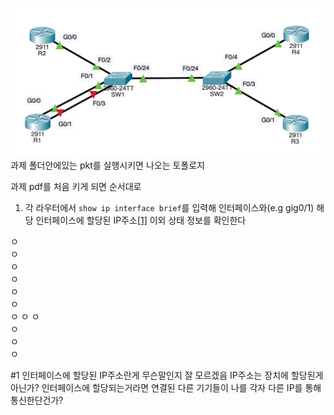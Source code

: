 ![](assg_topology.png)
과제 폴더안에있는 pkt를 실행시키면 나오는 토폴로지

과제 pdf를 처음 키게 되면 순서대로
1. 각 라우터에서 `show ip interface brief`를 입력해 인터페이스와(e.g gig0/1) 해당 인터페이스에 할당된 IP주소[[1]](#1) 이외 상태 정보를 확인한다


ㅇ  
ㅇ  
ㅇ  
ㅇ  
ㅇ  
ㅇ  
ㅇ  ㅇ 
ㅇ  
ㅇ  
ㅇ  
ㅇ  


#1
인터페이스에 할당된 IP주소란게 무슨말인지 잘 모르겠음 IP주소는 장치에 할당된게 아닌가? 인터페이스에 할당되는거라면 연결된 다른 기기들이 나를 각자 다른 IP를 통해 통신한단건가?